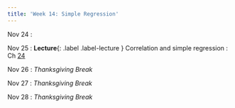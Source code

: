 ```yaml
---
title: 'Week 14: Simple Regression'
---
```


Nov 24
: 

Nov 25
: **Lecture**{: .label .label-lecture } Correlation and simple regression
    : Ch [24](http://prob140.org/textbook/content/Chapter_24/00_Simple_Linear_Regression.html)

Nov 26
: *Thanksgiving Break*

Nov 27
: *Thanksgiving Break*

Nov 28
: *Thanksgiving Break*